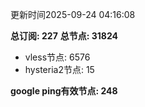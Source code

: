 更新时间2025-09-24 04:16:08

**总订阅: 227**
**总节点: 31824**
- vless节点: 6576
- hysteria2节点: 15

**google ping有效节点: 248**
